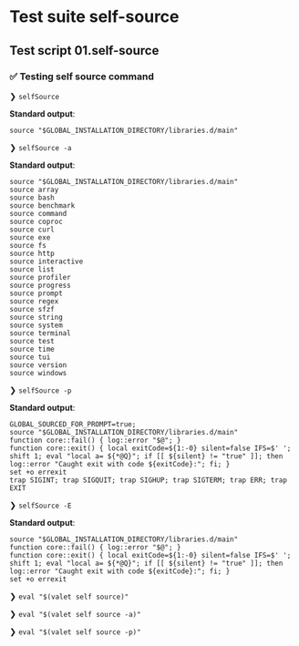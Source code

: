# Test suite self-source

## Test script 01.self-source

### ✅ Testing self source command

❯ `selfSource`

**Standard output**:

```text
source "$GLOBAL_INSTALLATION_DIRECTORY/libraries.d/main"

```

❯ `selfSource -a`

**Standard output**:

```text
source "$GLOBAL_INSTALLATION_DIRECTORY/libraries.d/main"
source array
source bash
source benchmark
source command
source coproc
source curl
source exe
source fs
source http
source interactive
source list
source profiler
source progress
source prompt
source regex
source sfzf
source string
source system
source terminal
source test
source time
source tui
source version
source windows

```

❯ `selfSource -p`

**Standard output**:

```text
GLOBAL_SOURCED_FOR_PROMPT=true;
source "$GLOBAL_INSTALLATION_DIRECTORY/libraries.d/main"
function core::fail() { log::error "$@"; }
function core::exit() { local exitCode=${1:-0} silent=false IFS=$' '; shift 1; eval "local a= ${*@Q}"; if [[ ${silent} != "true" ]]; then log::error "Caught exit with code ${exitCode}:"; fi; }
set +o errexit
trap SIGINT; trap SIGQUIT; trap SIGHUP; trap SIGTERM; trap ERR; trap EXIT

```

❯ `selfSource -E`

**Standard output**:

```text
source "$GLOBAL_INSTALLATION_DIRECTORY/libraries.d/main"
function core::fail() { log::error "$@"; }
function core::exit() { local exitCode=${1:-0} silent=false IFS=$' '; shift 1; eval "local a= ${*@Q}"; if [[ ${silent} != "true" ]]; then log::error "Caught exit with code ${exitCode}:"; fi; }
set +o errexit

```

❯ `eval "$(valet self source)"`

❯ `eval "$(valet self source -a)"`

❯ `eval "$(valet self source -p)"`

